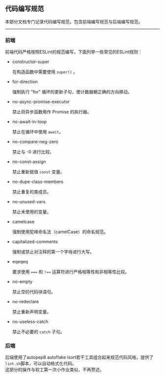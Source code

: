 ## 代码编写规范

本部分文档专门记录代码编写规范，包含前端编写规范与后端编写规范。

***

### 前端

前端代码严格按照ESLint的规范编写，下面列举一些常见的ESLint规则：

+ constructor-super

  在构造函数中需要使用 `super()` 。

+ for-direction

  强制执行 "for" 循环的更新子句，使计数器朝正确的方向移动。

+ no-async-promise-executor

  禁止将异步函数用作 Promise 的执行器。

+ no-await-in-loop

  禁止在循环中使用 `await`。

+ no-compare-neg-zero

  禁止与 -0 进行比较。

+ no-const-assign

  禁止重新赋值 `const` 变量。

+ no-dupe-class-members

  禁止重复的类成员。

+ no-unused-vars

  禁止未使用的变量。

+ camelcase

  强制使用驼峰命名法（camelCase）的命名规范。

+ capitalized-comments

  强制或禁止对注释的第一个字母进行大写。

+ eqeqeq

  要求使用 `===` 和 `!==` 运算符进行严格相等性和非相等性比较。

+ no-empty

  禁止空的代码块语句。

+ no-redeclare

  禁止重新声明变量。

+ no-useless-catch

  禁止不必要的 `catch` 子句。

### 后端

后端使用了autopep8 autoflake isort若干工具组合起来规范代码风格，提供了`lint.sh`脚本，可以自动格式化代码。  
这部分的操作与软工第一次小作业类似，不再赘述。  